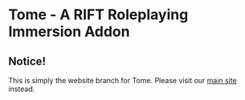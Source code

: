 Tome - A RIFT Roleplaying Immersion Addon
=========================================

## Notice!

This is simply the website branch for Tome. Please visit our [main site](https://zhevron.github.io/Tome) instead.

